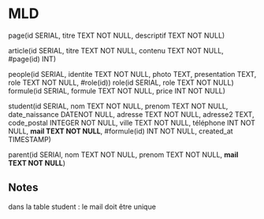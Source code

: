 # MLD

page(id SERIAL, titre TEXT NOT NULL, descriptif TEXT NOT NULL)

article(id SERIAL, titre TEXT NOT NULL, contenu TEXT NOT NULL, #page(id) INT)

people(id SERIAL, identite TEXT NOT NULL, photo TEXT, presentation TEXT, role TEXT NOT NULL, #role(id))
role(id SERIAL, role TEXT NOT NULL)
formule(id SERIAL, formule TEXT NOT NULL, price INT NOT NULL)

student(id SERIAL, nom TEXT NOT NULL, prenom TEXT NOT NULL, date_naissance DATENOT NULL, adresse TEXT NOT NULL, adresse2 TEXT, code_postal INTEGER NOT NULL, ville TEXT NOT NULL, téléphone INT NOT NULL, __mail TEXT NOT NULL__, #formule(id) INT NOT NULL, created_at TIMESTAMP)

parent(id SERIAl, nom TEXT NOT NULL, prenom TEXT NOT NULL, __mail TEXT NOT NULL__)


## Notes

dans la table student : le mail doit être unique
